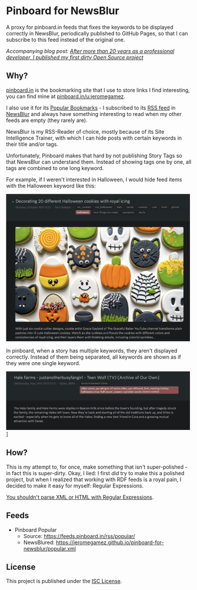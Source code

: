 # Pinboard for NewsBlur

A proxy for pinboard.in feeds that fixes the keywords to be displayed correctly in NewsBlur, periodically 
published to GitHub Pages, so that I can subscribe to this feed instead of the original one.

_Accompanying blog post: [After more than 20 years as a professional developer, I published my first dirty Open Source project][dev]_

## Why?

[pinboard.in][pinboard] is the bookmarking site that I use to store links I find interesting,
you can find mine at [pinboard.in/u:jeromegamez][mine].

I also use it for its [Popular Bookmarks][popular] - I subscribed to its [RSS feed][rss] in
[NewsBlur][newsblur] and always have something interesting to read when my other feeds are
empty (they rarely are).

NewsBlur is my RSS-Reader of choice, mostly because of its Site Intelligence Trainer,
with which I can hide posts with certain keywords in their title and/or tags.

Unfortunately, Pinboard makes that hard by not publishing Story Tags so that NewsBlur can
understand them. Instead of showing tags one by one, all tags are combined to one long keyword.

For example, if I weren't interested in Halloween, I would hide feed items with the Halloween
keyword like this:

[<img alt="Screenshot of a NewsBlur story about Halloween cookies on the &#39;The Kids Should See This&#39; website" src="images/tksst-halloween.png" width="500"/>](tksst-halloween)

In pinboard, when a story has multiple keywords, they aren't displayed correctly. Instead of them
being separated, all keywords are shown as if they were one single keyword.

<img alt="Screenshot of a NewsBlur story showing all story keywords as one combined keyword" src="images/pinboard-halloween.png" width="500"/>]

## How?

This is my attempt to, for once, make something that isn't super-polished - in fact this is super-dirty.
Okay, I lied: I first _did_ try to make this a polished project, but when I realized that working with 
RDF feeds is a royal pain, I decided to make it easy for myself: Regular Expressions.

[You shouldn't parse XML or HTML with Regular Expressions](stack-overflow).

## Feeds

* Pinboard Popular
  * Source: https://feeds.pinboard.in/rss/popular/
  * NewsBlured: https://jeromegamez.github.io/pinboard-for-newsblur/popular.xml

## License

This project is published under the [ISC License](LICENSE).

[dev]: https://dev.to/jeromegamez/after-more-then-20-years-i-published-my-first-dirty-project-1amn
[pinboard]: https://pinboard.in
[mine]: https://pinboard.in/u:jeromegamez
[popular]: https://pinboard.in/popular/
[rss]: http://feeds.pinboard.in/rss/popular/
[newsblur]: https://newsblur.com
[tksst-halloween]: https://thekidshouldseethis.com/post/decorating-20-different-halloween-cookies-with-royal-icing
[stack-overflow]: https://stackoverflow.com/a/1732454/284325
